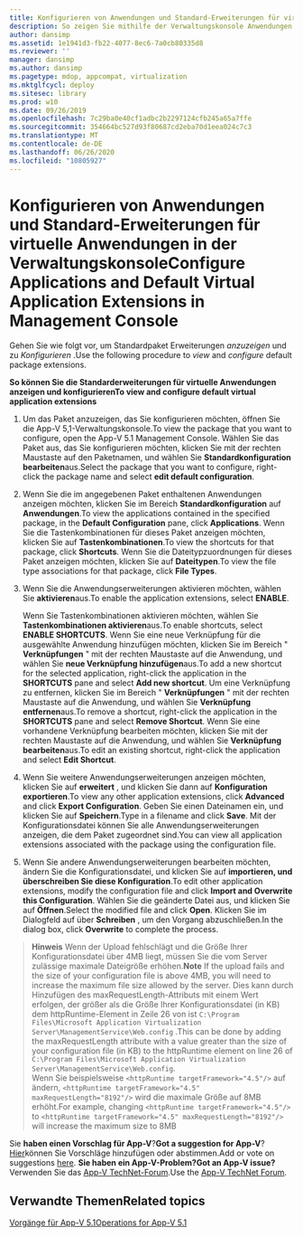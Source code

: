 ```yaml
---
title: Konfigurieren von Anwendungen und Standard-Erweiterungen für virtuelle Anwendungen in der Verwaltungskonsole
description: So zeigen Sie mithilfe der Verwaltungskonsole Anwendungen und virtuelle Standardanwendungserweiterungen an und konfigurieren sie
author: dansimp
ms.assetid: 1e1941d3-fb22-4077-8ec6-7a0cb80335d8
ms.reviewer: ''
manager: dansimp
ms.author: dansimp
ms.pagetype: mdop, appcompat, virtualization
ms.mktglfcycl: deploy
ms.sitesec: library
ms.prod: w10
ms.date: 09/26/2019
ms.openlocfilehash: 7c29ba0e40cf1adbc2b2297124cfb245a65a7ffe
ms.sourcegitcommit: 354664bc527d93f80687cd2eba70d1eea024c7c3
ms.translationtype: MT
ms.contentlocale: de-DE
ms.lasthandoff: 06/26/2020
ms.locfileid: "10805927"
---
```

#   <span data-ttu-id="bf893-103">Konfigurieren von Anwendungen und Standard-Erweiterungen für virtuelle Anwendungen in der Verwaltungskonsole</span><span class="sxs-lookup"><span data-stu-id="bf893-103">Configure Applications and Default Virtual Application Extensions in Management Console</span></span>

<span data-ttu-id="bf893-104">Gehen Sie wie folgt vor, um Standardpaket Erweiterungen *anzuzeigen* und zu *Konfigurieren* .</span><span class="sxs-lookup"><span data-stu-id="bf893-104">Use the following procedure to *view* and *configure* default package extensions.</span></span>

**<span data-ttu-id="bf893-105">So können Sie die Standarderweiterungen für virtuelle Anwendungen anzeigen und konfigurieren</span><span class="sxs-lookup"><span data-stu-id="bf893-105">To view and configure default virtual application extensions</span></span>**

1.  <span data-ttu-id="bf893-106">Um das Paket anzuzeigen, das Sie konfigurieren möchten, öffnen Sie die App-V 5,1-Verwaltungskonsole.</span><span class="sxs-lookup"><span data-stu-id="bf893-106">To view the package that you want to configure, open the App-V 5.1 Management Console.</span></span> <span data-ttu-id="bf893-107">Wählen Sie das Paket aus, das Sie konfigurieren möchten, klicken Sie mit der rechten Maustaste auf den Paketnamen, und wählen Sie **Standardkonfiguration bearbeiten**aus.</span><span class="sxs-lookup"><span data-stu-id="bf893-107">Select the package that you want to configure, right-click the package name and select **edit default configuration**.</span></span>

2.  <span data-ttu-id="bf893-108">Wenn Sie die im angegebenen Paket enthaltenen Anwendungen anzeigen möchten, klicken Sie im Bereich **Standardkonfiguration** auf **Anwendungen**.</span><span class="sxs-lookup"><span data-stu-id="bf893-108">To view the applications contained in the specified package, in the **Default Configuration** pane, click **Applications**.</span></span> <span data-ttu-id="bf893-109">Wenn Sie die Tastenkombinationen für dieses Paket anzeigen möchten, klicken Sie auf **Tastenkombinationen**.</span><span class="sxs-lookup"><span data-stu-id="bf893-109">To view the shortcuts for that package, click **Shortcuts**.</span></span> <span data-ttu-id="bf893-110">Wenn Sie die Dateitypzuordnungen für dieses Paket anzeigen möchten, klicken Sie auf **Dateitypen**.</span><span class="sxs-lookup"><span data-stu-id="bf893-110">To view the file type associations for that package, click **File Types**.</span></span>

3.  <span data-ttu-id="bf893-111">Wenn Sie die Anwendungserweiterungen aktivieren möchten, wählen Sie **aktivieren**aus.</span><span class="sxs-lookup"><span data-stu-id="bf893-111">To enable the application extensions, select **ENABLE**.</span></span>

    <span data-ttu-id="bf893-112">Wenn Sie Tastenkombinationen aktivieren möchten, wählen Sie **Tastenkombinationen aktivieren**aus.</span><span class="sxs-lookup"><span data-stu-id="bf893-112">To enable shortcuts, select **ENABLE SHORTCUTS**.</span></span> <span data-ttu-id="bf893-113">Wenn Sie eine neue Verknüpfung für die ausgewählte Anwendung hinzufügen möchten, klicken Sie im Bereich " **Verknüpfungen** " mit der rechten Maustaste auf die Anwendung, und wählen Sie **neue Verknüpfung hinzufügen**aus.</span><span class="sxs-lookup"><span data-stu-id="bf893-113">To add a new shortcut for the selected application, right-click the application in the **SHORTCUTS** pane and select **Add new shortcut**.</span></span> <span data-ttu-id="bf893-114">Um eine Verknüpfung zu entfernen, klicken Sie im Bereich " **Verknüpfungen** " mit der rechten Maustaste auf die Anwendung, und wählen Sie **Verknüpfung entfernen**aus.</span><span class="sxs-lookup"><span data-stu-id="bf893-114">To remove a shortcut, right-click the application in the **SHORTCUTS** pane and select **Remove Shortcut**.</span></span> <span data-ttu-id="bf893-115">Wenn Sie eine vorhandene Verknüpfung bearbeiten möchten, klicken Sie mit der rechten Maustaste auf die Anwendung, und wählen Sie **Verknüpfung bearbeiten**aus.</span><span class="sxs-lookup"><span data-stu-id="bf893-115">To edit an existing shortcut, right-click the application and select **Edit Shortcut**.</span></span>

4.  <span data-ttu-id="bf893-116">Wenn Sie weitere Anwendungserweiterungen anzeigen möchten, klicken Sie auf **erweitert** , und klicken Sie dann auf **Konfiguration exportieren**.</span><span class="sxs-lookup"><span data-stu-id="bf893-116">To view any other application extensions, click **Advanced** and click **Export Configuration**.</span></span> <span data-ttu-id="bf893-117">Geben Sie einen Dateinamen ein, und klicken Sie auf **Speichern**.</span><span class="sxs-lookup"><span data-stu-id="bf893-117">Type in a filename and click **Save**.</span></span> <span data-ttu-id="bf893-118">Mit der Konfigurationsdatei können Sie alle Anwendungserweiterungen anzeigen, die dem Paket zugeordnet sind.</span><span class="sxs-lookup"><span data-stu-id="bf893-118">You can view all application extensions associated with the package using the configuration file.</span></span>

5.  <span data-ttu-id="bf893-119">Wenn Sie andere Anwendungserweiterungen bearbeiten möchten, ändern Sie die Konfigurationsdatei, und klicken Sie auf **importieren, und überschreiben Sie diese Konfiguration**.</span><span class="sxs-lookup"><span data-stu-id="bf893-119">To edit other application extensions, modify the configuration file and click **Import and Overwrite this Configuration**.</span></span> <span data-ttu-id="bf893-120">Wählen Sie die geänderte Datei aus, und klicken Sie auf **Öffnen**.</span><span class="sxs-lookup"><span data-stu-id="bf893-120">Select the modified file and click **Open**.</span></span> <span data-ttu-id="bf893-121">Klicken Sie im Dialogfeld auf über **Schreiben** , um den Vorgang abzuschließen.</span><span class="sxs-lookup"><span data-stu-id="bf893-121">In the dialog box, click **Overwrite** to complete the process.</span></span>

><span data-ttu-id="bf893-122">**Hinweis** Wenn der Upload fehlschlägt und die Größe Ihrer Konfigurationsdatei über 4MB liegt, müssen Sie die vom Server zulässige maximale Dateigröße erhöhen.</span><span class="sxs-lookup"><span data-stu-id="bf893-122">**Note** If the upload fails and the size of your configuration file is above 4MB, you will need to increase the maximum file size allowed by the server.</span></span> <span data-ttu-id="bf893-123">Dies kann durch Hinzufügen des maxRequestLength-Attributs mit einem Wert erfolgen, der größer als die Größe Ihrer Konfigurationsdatei (in KB) dem httpRuntime-Element in Zeile 26 von ist `C:\Program Files\Microsoft Application Virtualization Server\ManagementService\Web.config` .</span><span class="sxs-lookup"><span data-stu-id="bf893-123">This can be done by adding the maxRequestLength attribute with a value greater than the size of your configuration file (in KB) to the httpRuntime element on line 26 of `C:\Program Files\Microsoft Application Virtualization Server\ManagementService\Web.config`.</span></span>  
<span data-ttu-id="bf893-124">Wenn Sie beispielsweise `<httpRuntime targetFramework="4.5"/>` auf ändern, `<httpRuntime targetFramework="4.5" maxRequestLength="8192"/>` wird die maximale Größe auf 8MB erhöht.</span><span class="sxs-lookup"><span data-stu-id="bf893-124">For example, changing `<httpRuntime targetFramework="4.5"/>` to `<httpRuntime targetFramework="4.5" maxRequestLength="8192"/>` will increase the maximum size to 8MB</span></span>


<span data-ttu-id="bf893-125">Sie **haben einen Vorschlag für App-V**?</span><span class="sxs-lookup"><span data-stu-id="bf893-125">**Got a suggestion for App-V**?</span></span> <span data-ttu-id="bf893-126">[Hier](http://appv.uservoice.com/forums/280448-microsoft-application-virtualization)können Sie Vorschläge hinzufügen oder abstimmen.</span><span class="sxs-lookup"><span data-stu-id="bf893-126">Add or vote on suggestions [here](http://appv.uservoice.com/forums/280448-microsoft-application-virtualization).</span></span> **<span data-ttu-id="bf893-127">Sie haben ein App-V-Problem?</span><span class="sxs-lookup"><span data-stu-id="bf893-127">Got an App-V issue?</span></span>** <span data-ttu-id="bf893-128">Verwenden Sie das [App-V TechNet-Forum](https://social.technet.microsoft.com/Forums/home?forum=mdopappv).</span><span class="sxs-lookup"><span data-stu-id="bf893-128">Use the [App-V TechNet Forum](https://social.technet.microsoft.com/Forums/home?forum=mdopappv).</span></span>

## <span data-ttu-id="bf893-129">Verwandte Themen</span><span class="sxs-lookup"><span data-stu-id="bf893-129">Related topics</span></span>


[<span data-ttu-id="bf893-130">Vorgänge für App-V 5.1</span><span class="sxs-lookup"><span data-stu-id="bf893-130">Operations for App-V 5.1</span></span>](operations-for-app-v-51.md)

 

 





